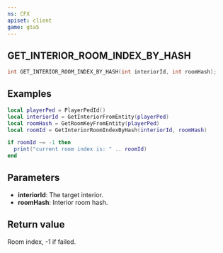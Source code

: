 ```yaml
---
ns: CFX
apiset: client
game: gta5
---
```

## GET_INTERIOR_ROOM_INDEX_BY_HASH

```c
int GET_INTERIOR_ROOM_INDEX_BY_HASH(int interiorId, int roomHash);
```

## Examples

```lua
local playerPed = PlayerPedId()
local interiorId = GetInteriorFromEntity(playerPed)
local roomHash = GetRoomKeyFromEntity(playerPed)
local roomId = GetInteriorRoomIndexByHash(interiorId, roomHash)

if roomId ~= -1 then
  print("current room index is: " .. roomId)
end
```

## Parameters
* **interiorId**: The target interior.
* **roomHash**: Interior room hash.

## Return value
Room index, -1 if failed.
